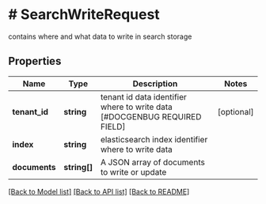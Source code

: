 # # SearchWriteRequest
contains where and what data to write in search storage

## Properties 


Name | Type | Description | Notes
------------ | ------------- | ------------- | -------------
**tenant_id**| **string** | tenant id data identifier where to write data [#DOCGENBUG REQUIRED FIELD]  | [optional]
**index**| **string** | elasticsearch index identifier where to write data  |
**documents**| **string[]** | A JSON array of documents to write or update  |


[[Back to Model list]](../../README.md#models) [[Back to API list]](../../README.md#endpoints) [[Back to README]](../../README.md)

